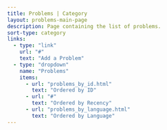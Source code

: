 ```yaml
---
title: Problems | Category
layout: problems-main-page
description: Page containing the list of problems.
sort-type: category
links:
  - type: "link"
    url: "#"
    text: "Add a Problem"
  - type: "dropdown"
    name: "Problems"
    items:
      - url: "problems_by_id.html"
        text: "Ordered by ID"
      - url: "#"
        text: "Ordered by Recency"
      - url: "problems_by_language.html"
        text: "Ordered by Language"
---
```


